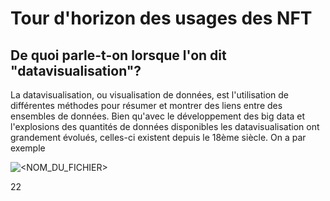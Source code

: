 # Tour d'horizon des usages des NFT

## De quoi parle-t-on lorsque l'on dit "datavisualisation"?

La datavisualisation, ou visualisation de données, est l'utilisation de différentes méthodes pour résumer et montrer des liens entre des ensembles de données. Bien qu'avec le développement des big data et l'explosions des quantités de données disponibles les datavisualisation ont grandement évolués, celles-ci existent depuis le 18ème siècle. On a par exemple 

![<NOM_DU_FICHIER>](https://upload.wikimedia.org/wikipedia/commons/thumb/2/25/Chat_roux_%C3%A0_pelage_court..jpg/240px-Chat_roux_%C3%A0_pelage_court..jpg)


22